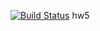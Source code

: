 [![Build Status](https://travis-ci.org/avel0041/homework5.svg?branch=master)](https://travis-ci.org/avel0041/homework5)
hw5
